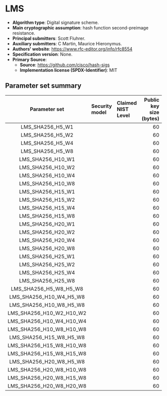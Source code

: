 # LMS

- **Algorithm type**: Digital signature scheme.
- **Main cryptographic assumption**: hash function second-preimage resistance.
- **Principal submitters**: Scott Fluhrer.
- **Auxiliary submitters**: C Martin, Maurice Hieronymus.
- **Authors' website**: https://www.rfc-editor.org/info/rfc8554
- **Specification version**: None.
- **Primary Source**<a name="primary-source"></a>:
  - **Source**: https://github.com/cisco/hash-sigs
  - **Implementation license (SPDX-Identifier)**: MIT


## Parameter set summary

|      Parameter set       | Security model   | Claimed NIST Level   |   Public key size (bytes) |   Secret key size (bytes) |   Signature size (bytes) |
|:------------------------:|:-----------------|:---------------------|--------------------------:|--------------------------:|-------------------------:|
|     LMS_SHA256_H5_W1     |                  |                      |                        60 |                        64 |                     8688 |
|     LMS_SHA256_H5_W2     |                  |                      |                        60 |                        64 |                     4464 |
|     LMS_SHA256_H5_W4     |                  |                      |                        60 |                        64 |                     2352 |
|     LMS_SHA256_H5_W8     |                  |                      |                        60 |                        64 |                     1296 |
|    LMS_SHA256_H10_W1     |                  |                      |                        60 |                        64 |                     8848 |
|    LMS_SHA256_H10_W2     |                  |                      |                        60 |                        64 |                     4624 |
|    LMS_SHA256_H10_W4     |                  |                      |                        60 |                        64 |                     2512 |
|    LMS_SHA256_H10_W8     |                  |                      |                        60 |                        64 |                     1456 |
|    LMS_SHA256_H15_W1     |                  |                      |                        60 |                        64 |                     9008 |
|    LMS_SHA256_H15_W2     |                  |                      |                        60 |                        64 |                     4784 |
|    LMS_SHA256_H15_W4     |                  |                      |                        60 |                        64 |                     2672 |
|    LMS_SHA256_H15_W8     |                  |                      |                        60 |                        64 |                     1616 |
|    LMS_SHA256_H20_W1     |                  |                      |                        60 |                        64 |                     9168 |
|    LMS_SHA256_H20_W2     |                  |                      |                        60 |                        64 |                     4944 |
|    LMS_SHA256_H20_W4     |                  |                      |                        60 |                        64 |                     2832 |
|    LMS_SHA256_H20_W8     |                  |                      |                        60 |                        64 |                     1776 |
|    LMS_SHA256_H25_W1     |                  |                      |                        60 |                        64 |                     9328 |
|    LMS_SHA256_H25_W2     |                  |                      |                        60 |                        64 |                     5104 |
|    LMS_SHA256_H25_W4     |                  |                      |                        60 |                        64 |                     2992 |
|    LMS_SHA256_H25_W8     |                  |                      |                        60 |                        64 |                     1936 |
|  LMS_SHA256_H5_W8_H5_W8  |                  |                      |                        60 |                        64 |                     2644 |
| LMS_SHA256_H10_W4_H5_W8  |                  |                      |                        60 |                        64 |                     2804 |
| LMS_SHA256_H10_W8_H5_W8  |                  |                      |                        60 |                        64 |                     3860 |
| LMS_SHA256_H10_W2_H10_W2 |                  |                      |                        60 |                        64 |                     9300 |
| LMS_SHA256_H10_W4_H10_W4 |                  |                      |                        60 |                        64 |                     5076 |
| LMS_SHA256_H10_W8_H10_W8 |                  |                      |                        60 |                        64 |                     2964 |
| LMS_SHA256_H15_W8_H5_W8  |                  |                      |                        60 |                        64 |                     2964 |
| LMS_SHA256_H15_W8_H10_W8 |                  |                      |                        60 |                        64 |                     3124 |
| LMS_SHA256_H15_W8_H15_W8 |                  |                      |                        60 |                        64 |                     3284 |
| LMS_SHA256_H20_W8_H5_W8  |                  |                      |                        60 |                        64 |                     3124 |
| LMS_SHA256_H20_W8_H10_W8 |                  |                      |                        60 |                        64 |                     3284 |
| LMS_SHA256_H20_W8_H15_W8 |                  |                      |                        60 |                        64 |                     3444 |
| LMS_SHA256_H20_W8_H20_W8 |                  |                      |                        60 |                        64 |                     3604 |
